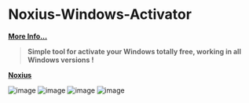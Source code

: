 # Noxius-Windows-Activator

**[More Info...](https://docs.projectnoxius.xyz/posts/noxius-windows-activator)**


> **Simple tool for activate your Windows totally free, working in all Windows versions !**

**[Noxius](https://github.com/Noxius-TM)**

![image](https://user-images.githubusercontent.com/48841069/232568092-ac2e9e2d-3881-457d-839b-4175f554b5c4.png)
![image](https://user-images.githubusercontent.com/48841069/232568100-5ebc8e7c-67e7-468b-aaf3-6651ca0f994e.png)
![image](https://user-images.githubusercontent.com/48841069/232568109-061b48b8-3e14-4a82-9ee0-3538e1adb000.png)
![image](https://user-images.githubusercontent.com/48841069/232568111-7721f204-f5d5-4ec0-85db-73fce112d5b4.png)
